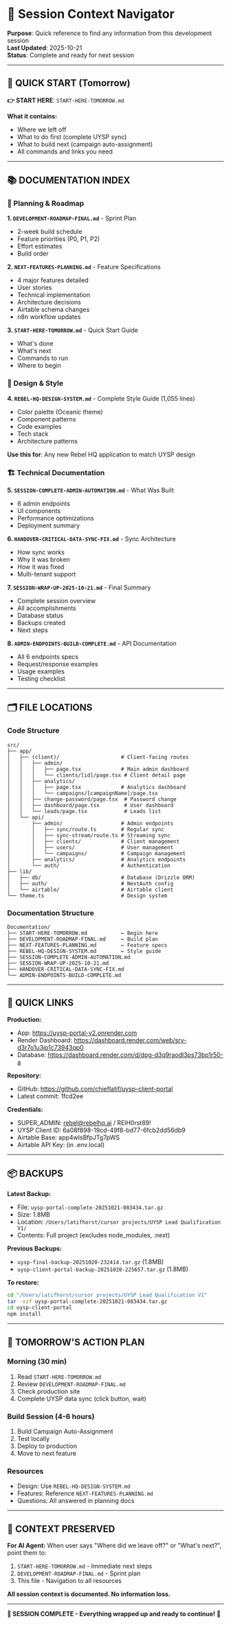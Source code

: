 # 🧭 Session Context Navigator

**Purpose**: Quick reference to find any information from this development session  
**Last Updated**: 2025-10-21  
**Status**: Complete and ready for next session

---

## 🚀 QUICK START (Tomorrow)

**👉 START HERE**: `START-HERE-TOMORROW.md`

**What it contains:**
- Where we left off
- What to do first (complete UYSP sync)
- What to build next (campaign auto-assignment)
- All commands and links you need

---

## 📚 DOCUMENTATION INDEX

### 🎯 Planning & Roadmap

**1. `DEVELOPMENT-ROADMAP-FINAL.md`** - Sprint Plan
- 2-week build schedule
- Feature priorities (P0, P1, P2)
- Effort estimates
- Build order

**2. `NEXT-FEATURES-PLANNING.md`** - Feature Specifications
- 4 major features detailed
- User stories
- Technical implementation
- Architecture decisions
- Airtable schema changes
- n8n workflow updates

**3. `START-HERE-TOMORROW.md`** - Quick Start Guide
- What's done
- What's next
- Commands to run
- Where to begin

### 🎨 Design & Style

**4. `REBEL-HQ-DESIGN-SYSTEM.md`** - Complete Style Guide (1,055 lines)
- Color palette (Oceanic theme)
- Component patterns
- Code examples
- Tech stack
- Architecture patterns

**Use this for**: Any new Rebel HQ application to match UYSP design

### 🏗️ Technical Documentation

**5. `SESSION-COMPLETE-ADMIN-AUTOMATION.md`** - What Was Built
- 6 admin endpoints
- UI components
- Performance optimizations
- Deployment summary

**6. `HANDOVER-CRITICAL-DATA-SYNC-FIX.md`** - Sync Architecture
- How sync works
- Why it was broken
- How it was fixed
- Multi-tenant support

**7. `SESSION-WRAP-UP-2025-10-21.md`** - Final Summary
- Complete session overview
- All accomplishments
- Database status
- Backups created
- Next steps

**8. `ADMIN-ENDPOINTS-BUILD-COMPLETE.md`** - API Documentation
- All 6 endpoints specs
- Request/response examples
- Usage examples
- Testing checklist

---

## 🗂️ FILE LOCATIONS

### Code Structure
```
src/
├── app/
│   ├── (client)/                    # Client-facing routes
│   │   ├── admin/
│   │   │   ├── page.tsx             # Main admin dashboard
│   │   │   └── clients/[id]/page.tsx # Client detail page
│   │   ├── analytics/
│   │   │   ├── page.tsx             # Analytics dashboard
│   │   │   └── campaigns/[campaignName]/page.tsx
│   │   ├── change-password/page.tsx  # Password change
│   │   ├── dashboard/page.tsx        # User dashboard
│   │   └── leads/page.tsx            # Leads list
│   └── api/
│       ├── admin/                   # Admin endpoints
│       │   ├── sync/route.ts        # Regular sync
│       │   ├── sync-stream/route.ts # Streaming sync
│       │   ├── clients/             # Client management
│       │   ├── users/               # User management
│       │   └── campaigns/           # Campaign management
│       ├── analytics/               # Analytics endpoints
│       └── auth/                    # Authentication
├── lib/
│   ├── db/                          # Database (Drizzle ORM)
│   ├── auth/                        # NextAuth config
│   └── airtable/                    # Airtable client
└── theme.ts                         # Design system
```

### Documentation Structure
```
Documentation/
├── START-HERE-TOMORROW.md           ← Begin here
├── DEVELOPMENT-ROADMAP-FINAL.md     ← Build plan
├── NEXT-FEATURES-PLANNING.md        ← Feature specs
├── REBEL-HQ-DESIGN-SYSTEM.md        ← Style guide
├── SESSION-COMPLETE-ADMIN-AUTOMATION.md
├── SESSION-WRAP-UP-2025-10-21.md
├── HANDOVER-CRITICAL-DATA-SYNC-FIX.md
└── ADMIN-ENDPOINTS-BUILD-COMPLETE.md
```

---

## 🔗 QUICK LINKS

**Production:**
- App: https://uysp-portal-v2.onrender.com
- Render Dashboard: https://dashboard.render.com/web/srv-d3r7o1u3jp1c73943qp0
- Database: https://dashboard.render.com/d/dpg-d3q9raodl3ps73bp1r50-a

**Repository:**
- GitHub: https://github.com/chieflatif/uysp-client-portal
- Latest commit: 1fcd2ee

**Credentials:**
- SUPER_ADMIN: rebel@rebelhq.ai / RElH0rst89!
- UYSP Client ID: 6a08f898-19cd-49f8-bd77-6fcb2dd56db9
- Airtable Base: app4wIsBfpJTg7pWS
- Airtable API Key: (in .env.local)

---

## 📦 BACKUPS

**Latest Backup:**
- File: `uysp-portal-complete-20251021-083434.tar.gz`
- Size: 1.8MB
- Location: `/Users/latifhorst/cursor projects/UYSP Lead Qualification V1/`
- Contents: Full project (excludes node_modules, .next)

**Previous Backups:**
- `uysp-final-backup-20251020-232414.tar.gz` (1.8MB)
- `uysp-client-portal-backup-20251020-225657.tar.gz` (1.8MB)

**To restore:**
```bash
cd "/Users/latifhorst/cursor projects/UYSP Lead Qualification V1"
tar -xzf uysp-portal-complete-20251021-083434.tar.gz
cd uysp-client-portal
npm install
```

---

## 🎯 TOMORROW'S ACTION PLAN

### Morning (30 min)
1. Read `START-HERE-TOMORROW.md`
2. Review `DEVELOPMENT-ROADMAP-FINAL.md`
3. Check production site
4. Complete UYSP data sync (click button, wait)

### Build Session (4-6 hours)
1. Build Campaign Auto-Assignment
2. Test locally
3. Deploy to production
4. Move to next feature

### Resources
- Design: Use `REBEL-HQ-DESIGN-SYSTEM.md`
- Features: Reference `NEXT-FEATURES-PLANNING.md`
- Questions: All answered in planning docs

---

## 🧠 CONTEXT PRESERVED

**For AI Agent:**
When user says "Where did we leave off?" or "What's next?", point them to:
1. `START-HERE-TOMORROW.md` - Immediate next steps
2. `DEVELOPMENT-ROADMAP-FINAL.md` - Sprint plan
3. This file - Navigation to all resources

**All session context is documented. No information loss.**

---

**🏁 SESSION COMPLETE - Everything wrapped up and ready to continue! 🎉**

